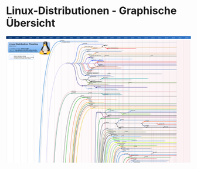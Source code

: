 # Linux-Distributionen - Graphische Übersicht

![](../../.gitbook/assets/linux_distribution_timeline.svg.png)

